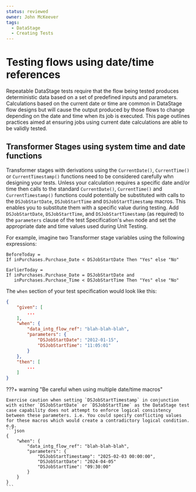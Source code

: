 ```yaml
---
status: reviewed
owner: John McKeever
tags:
  - DataStage
  - Creating Tests
---
```

# Testing flows using date/time references

Repeatable DataStage tests require that the flow being tested produces deterministic data based on a set of predefined inputs and parameters.  Calculations based on the current date or time are common in DataStage flow designs but will cause the output produced by those flows to change depending on the date and time when its job is executed.  This page outlines practices aimed at ensuring jobs using current date calculations are able to be validly tested.

## Transformer Stages using system time and date functions

Transformer stages with derivations using the `CurrentDate()`, `CurrentTime()` or `CurrentTimestamp()` functions need to be considered carefully whn designing your tests. Unless your calculation requires a specific date and/or time then calls to the standard `CurrentDate()`, `CurrentTime()` and `CurrentTimestamp()` functions could potentially be substituted with calls to the `DSJobStartDate`, `DSJobStartTime` and `DSJobStartTimestamp` macros. This enables you to substitute them with a specific value during testing.  Add `DSJobStartDate`, `DSJobStartTime`, and `DSJobStartTimestamp` (as required) to the `parameters` clause of the test Specification's `when` node and set the appropriate date and time values used during Unit Testing.

For example, imagine two Transformer stage variables using the following expressions:

```text
BeforeToday =
If inPurchases.Purchase_Date < DSJobStartDate Then "Yes" else "No"

EarlierToday = 
If inPurchases.Purchase_Date = DSJobStartDate and 
   inPurchases.Purchase_Time < DSJobStartTime Then "Yes" else "No"
```

The `when` section of your test specification would look like this:

```json
{
    "given": [
        ...
    ],
    "when": {
        "data_intg_flow_ref": "blah-blah-blah",  
        "parameters": {
            "DSJobStartDate": "2012-01-15",
            "DSJobStartTime": "11:05:01"
        }
    },
    "then": [
        ...
    ]
}
```

???+ warning "Be careful when using multiple date/time macros"

    Exercise caution when setting `DSJobStartTimestamp` in conjunction with either `DSJobStartDate` or `DSJobStartTime` as the DataStage test case capability does not attempt to enforce logical consistency between these parameters. i.e. You could specify conflicting values for these macros which would create a contradictory logical condition. e.g.
    ```json
    {
        "when": {
            "data_intg_flow_ref": "blah-blah-blah",  
            "parameters": {
                "DSJobStartTimestamp": "2025-02-03 00:00:00", 
                "DSJobStartDate": "2024-04-05"
                "DSJobStartTime": "09:30:00"
            }
        }
    }
    ```